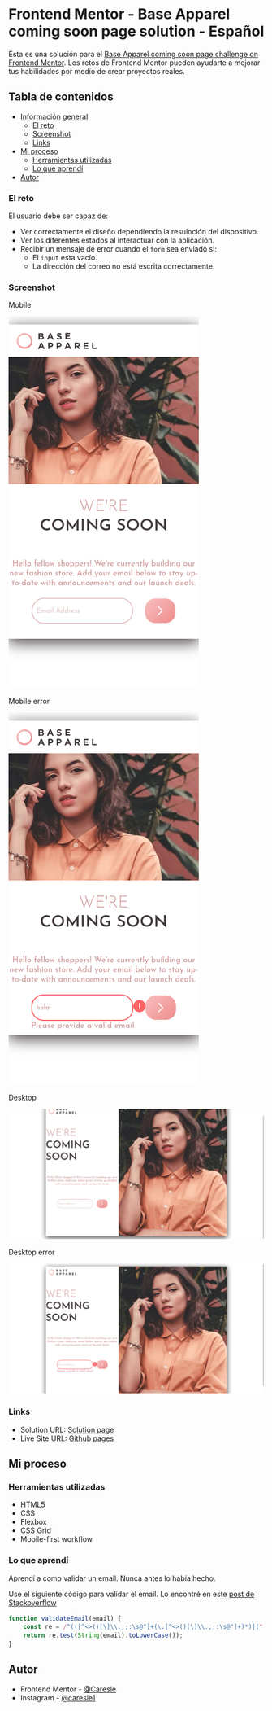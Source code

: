 # Frontend Mentor - Base Apparel coming soon page solution - Español

Esta es una solución para el [Base Apparel coming soon page challenge on Frontend Mentor](https://www.frontendmentor.io/challenges/base-apparel-coming-soon-page-5d46b47f8db8a7063f9331a0). Los retos de Frontend Mentor pueden ayudarte a mejorar tus habilidades por medio de crear proyectos reales.

## Tabla de contenidos
- [Información general](#información-general)
  - [El reto](#el-reto)
  - [Screenshot](#screenshot)
  - [Links](#links)
- [Mi proceso](#mi-proceso)
  - [Herramientas utilizadas](#herramientas-utilizadas)
  - [Lo que aprendí](#lo-que-aprendí)
- [Autor](#autor)

### El reto

El usuario debe ser capaz de:

- Ver correctamente el diseño dependiendo la resuloción del dispositivo.
- Ver los diferentes estados al interactuar con la aplicación.
- Recibir un mensaje de error cuando el `form` sea enviado si:
  - El `input` esta vacío.
  - La dirección del correo no está escrita correctamente.

### Screenshot

Mobile

![](./readme-src/mobile.png)

Mobile error

![](./readme-src/mobile-active.png)

Desktop

![](./readme-src/desktop.png)

Desktop error

![](./readme-src/desktop-active.png)

### Links

- Solution URL: [Solution page](https://www.frontendmentor.io/solutions/html-css-6KqOB59eV)
- Live Site URL: [Github pages](https://caresle.github.io/base-apparel-coming-soon-page/)

## Mi proceso

### Herramientas utilizadas

- HTML5
- CSS
- Flexbox
- CSS Grid
- Mobile-first workflow

### Lo que aprendí

Aprendí a como validar un email. Nunca antes lo había hecho.

Use el siguiente código para validar el email. Lo encontré en este [post de Stackoverflow](https://stackoverflow.com/questions/46155/how-to-validate-an-email-address-in-javascript)

```js
function validateEmail(email) {
    const re = /^(([^<>()[\]\\.,;:\s@"]+(\.[^<>()[\]\\.,;:\s@"]+)*)|(".+"))@((\[[0-9]{1,3}\.[0-9]{1,3}\.[0-9]{1,3}\.[0-9]{1,3}\])|(([a-zA-Z\-0-9]+\.)+[a-zA-Z]{2,}))$/;
    return re.test(String(email).toLowerCase());
}
```

## Autor

- Frontend Mentor - [@Caresle](https://www.frontendmentor.io/profile/Caresle)
- Instagram - [@caresle1](https://instagram.com/caresle1)